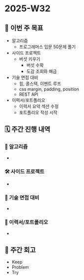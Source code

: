 # 2025-W32

## 🎯 이번 주 목표

- 알고리즘
  - 프로그래머스 입문 50문제 풀기
- 사이드 프로젝트
  - 버섯 키우기
    - 버섯 수확
    - 도감 조회와 해금
- 기술 면접 대비
  - 힙, 콜스택, 이벤트 루프
  - css margin, padding, position
  - REST API
- 이력서/포트폴리오
  - 이력서 요약 섹션 수정
  - 포트폴리오 작성 시작

## 🗓️ 주간 진행 내역

### 🧠 알고리즘

-

### 🛠️ 사이드 프로젝트

-

### 🤝 기술 면접 대비

-

### 🔄 이력서/포트폴리오

-

## 🔄 주간 회고

- Keep
- Problem
- Try
